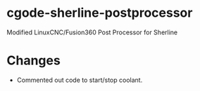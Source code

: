 # cgode-sherline-postprocessor
Modified LinuxCNC/Fusion360 Post Processor for Sherline

# Changes
- Commented out code to start/stop coolant.

